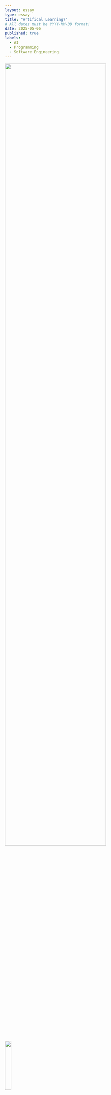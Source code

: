 ```yaml
---
layout: essay
type: essay
title: "Artifical Learning?"
# All dates must be YYYY-MM-DD format!
date: 2025-05-06
published: true
labels:
  - AI
  - Programming
  - Software Engineering
---
```

<img width="80%" class="rounded pe-4" src="../img/AI-essay/RobotvHuman.png">
<div class="row">
<div class="column">
    <img width="20%" class="rounded pe-4" src="../img/AI-essay/ChatGptLogo.png">
</div>
<div class="column">
    <img width="20%" class="rounded pe-4" src="../img/AI-essay/GH-copilot-logo.png">
</div>
<div class="column">
    <img width="20%" class="rounded pe-4" src="../img/AI-essay/GoogleGemini.png">
</div>
</div>

# Table of Contents (NEED TO FIX)
  1. <a href="#i. introduction">Introduction</a>
  2. <a href="#II. Personal Experience with AI">Personal Experience with AI</a>
  3. <a href="#III. Impact on Learning and Understanding">Impact on Learning and Understanding</a>
  4. <a href="#IV. Practical Applications">Practical Applications</a>
  5. <a href="#V. Challenges and Opportunities">Challenges and Opportunities</a>
  6. <a href="#VI. Comparative Analysis">Comparative Analysis</a>
  7. <a href="#VII. Future Considerations">Future Considerations</a>
  8. <a href="#viii. conclusion">Conclusion</a>



# I. Introduction
Artificial Intelligence, or AI, has been on the rise in education for better or worse. On the one hand, it can be incredibly beneficial to students and educators as AI can be used to enhance learning in a way that is easier to learn. On the other hand, it is a tool to get out of work and education, as "the AI can do it for me". In turn, teachers alike either try to ban it (and have safeguards to detect its use) or try to integrate it into their classes. It is quite a double-edged sword. 

In the context of software engineering and programming in general, AI has become a prominent tool used by developers to make their lives easier. But more often than not, people use AI to do all the work and devolve into refining their prompts until the answer is satisfactory. Though many can agree that writing code is boring and often monotonous, letting AI do all the work will lead to mediocre code and a misunderstanding of the code. I paraphrase what my Algorithms professor has said again and again, "If you use AI for all your work, why would companies hire you? They can save money and use the AI to do your job."

Though there are numerous positions to be an AI prompt engineer, developing your skills will be beneficial in the long run.

# II. Personal Experience with AI
My personal experience using generative AI, such as ChatGPT and Google Gemini (AI Overview when searching a question), has led me to some great answers that furthered my understanding of a topic. Yet most times it needed to be refined, otherwise the answer was completely wrong or not what I wanted. In my software engineering class, I had my fair share of using AI to help me with assignments and understand how to use programs and topics. Though I put effort into learning first, some topics didn't seem to click with me. And most times when I resorted to using AI, it was when I was in a time crunch. These two played hand-in-hand with my software engineering course's "workouts of the day" or WODs, which are timed exercises to practice the skills previously learnt. 
### 1. Experience WODs
  These WODs are homework assignments that focus on software engineering concepts. Since they were homework, the timed portion was more so to get you familiar with the concepts so you can complete it in "Av" or "expert" time. We could attempt these as many times as we wanted and were provided a professor's solution (what the expert time is based on). So **I rarely used AI** for these WODs as I had documentation and the professor's solution to refer to. 
  
### 2. In-class Practice WODs
  As the name suggests, these are practice WODs that are a bit higher stakes than the homework WODs, as you only get one attempt, but trying would get you full credit for the assignment. As these are practice for the "actual" in-class WODs, **I tended to not use AI** because I wanted to push myself, to hone my skills, and learn from what I missed so I could do better on the "actual" WODs. 
  
### 3. In-class WODs
  These were the most stress-inducing of the three different WODs, as these were graded. I do not handle time pressure well, so while **I did use AI** for these WODs, I tried first until Av time was done. For the first few, I did not use AI because I was stubborn not to use it, but as I continued to get "did not finish" times, I used AI to complete WODs fully. I used ChatGPT, GitHub Copilot (the extension version in Visual Studio Code), and Google Gemini (as it's the first thing that shows up in Google search for most code-related questions). An example of a prompt I asked ChatGPT was "[a snippet of code I had so far] how to make text in the center of the middle section," in which it gave me the modified code, where I took a second to read the modified section and after I understood why it was that way I implemented it. Yet sometimes the modified code generated doesn't meet the specifications of the WOD such as 
  
### 4. Essays
  Outside of Grammarly (and sometimes ChatGPT because I don't have Grammarly premium) for grammar, word choice, and spelling, **I have not used AI** to write essays because I feel it would not capture my voice. In past classes, I used AI to outline essays but never write them. In software engineering, the essays written don't need to follow a traditional English paper, so it adds more to the reason not to use AI. Essays in software engineering tend to be reflections, and AI can't truly reflect your opinion. 
  
### 5. Final project
  **I have used AI** for the final project (a fully deployed website using Vercel, Supabase, and a NextJS template), for guidance on implementing certain functions. My project revolved around a website for making new friends on our college campus with a random cycle of profiles. At first, I followed past WODs and assignments as a guide to creating a profile card and layout of the page to connect with others, but I had trouble linking it with my teammate's database format. What originally was four components became six because of the suggestions from ChatGPT. Originally, the "Match" and "Skip" buttons were all handled in the `page.tsx`, the website's connect page file. But the better implementation suggested was to split the button functions up into two more components so that `page.tsx` could just import them along with the other components. 
  
### 6. Learning a Concept/Tutorial
  **I have used AI** (ChatGPT) to explain concepts and topics to me when I was confused. For example, when we first started to use Databases (PostgreSQL), the installation process was confusing, as the guide first presented us with the source code installation instead of the package installer. Fast forward a bit after everything was installed, some commands, like creating a database, in the terminal did not work for me, and when I reinstalled, I had the same problems. So I used AI to look for alternative ways to get the same result with different commands. It led me to use the SQL shell, which came with the PostgreSQL installation, and had different commands, but I managed to achieve the result for my assignments. 

### 7. Answering a Question in Class or in Discord
**I have not used AI** to answer a question because I am often the one with questions. Yet most of the time, my questions are the same as someone who has already asked in Discord. If I do happen to answer a question, it would have been from prior knowledge, as I wouldnʻt answer a question I wasnʻt 90% sure about.

### 8. Asking or Answering a Smart-Question
**I have not used AI** to ask a Smart-Question because it is redundant to ask AI to create a question that I or the AI could answer. Neither have I used it to answer smart questions as the questions I ask ChatGPT tend to be more broad like "[Code snippet] how to make this do [X, Y, Z]". 

### 9. Coding Example
**I have used AI** to give examples of code. Most of the time it is unintentional as Google Gemini is often the first result when I search for an example. But I sometimes use ChatGPT to get more specific and niche examples. 

### 10. Explaining Code
When using a template or simply debugging, **I have partially used AI** (ChatGPT) to explain code. Sometimes a simple ask of the AI is much less trouble than looking through pages of documentation and/or forums to get an answer. 

### 11. Writing Code
As I have mentioned, **I have used AI** (ChatGPT) to write code but mostly do so under time pressure such as an assignment do that night. The other times is when I am completely lost on how to implement something. In those scenarios I usually ask "how to make [problem specification] work in [language]," in which I read the explanation of the code that comes with ChatGPTʻs answer to understand what I had missed or to learn something new. Sometimes it doesnʻt work as intended and I say "[X,Y] doesnʻt work" or "[code snippet] doesnʻt return [Z]".  Additionally, just like the Google Gemini, the autocomplete feature by GitHub Co-Pilot shows up when I am writing code and sometimes it is right on the money, therefore using it, while other times it needs a bit of fixing to work with the rest of the code. 

### 12. Documenting Code
The only times **I had used AI** for comments or documentation for code is when I use the code ChatGPT gives me. Otherwise I comment on my own code as I know what it is doing. 

### 13. Quality Assurance 
**I have used AI** (ChatPGT) for quality assurance because I have gotten errors that were solved quicker than looking through StackOverflow posts. But I do try to look for a solution through Google (not Gemini) before I ask ChatGPT. Also I would sometimes get ES Lint errors that seemed to contradict themselves as I would have a "line [W] has too many spaces" then when I delete them I get, "there should be [X] number of spaces instead found [Y]". It is very frustrating especially since cleaning up those errors happen at the end when I am finished coding and just want to submit the assignment. Using AI for quality assurance also ties into AI being a tool to make a programmers life easier as it can be used as the final scan for correctness. Though you also need to read to see if the fixes are actually "fixes". 

### 14. Other uses in ICS 314 not listed
This can be tied with learning a concept or a tutorial but using AI summarize or expand on a reading provided can be pretty useful especially under time pressure. 

# III. Impact on Learning and Understanding
From my experiences, AI *can* be a useful tool for learning and understanding if used appropriately. Still the pride of solving a problem on my own is much more satisfying than using AI, especially when I try, fail, use AI, see that it doesnʻt really give what I want, and then I solve it myself. But as I have said before, it is a double-edged sword. As much as AI has helped me understand concepts and topics by breaking them down into more digestable sizes, it has diminished my critical think abilities. 

The instant solutions of AI has weakened my problem-solving and critical thinking abilities because I do not need them when using AI. I have become slower to solve problems as continuously prompting an AI until I reach an answer is much easier than critically-thinking. But the explantions that come with solutions are consise yet great for my comprehension. I am able to understand a lot more when topics are broken up into parts such as a proof is when using subproblems to prove the overall solution. 

# IV. Practical Applications
A very popular project that has made itʻs rounds around the world is Sophia the Robot, by Hanson Robotics. She is a robot powered by AI to create a more human connection between man and machine. Many say that she is a "social" robot that can mimic social behaviors and stimulate feelings in humans. Paired with the robotics of facial movement, Sophia can be very expressive to which some say is uncanny. Her AI can learn from what she can see and hear and be able to hold "human-like" conversations. 
<img width="80%" class="rounded pe-4" src="../img/AI-essay/SophiaRobot.png">

<img width="80%" class="rounded pe-4" src="../img/AI-essay/AtlasRobot.png">
On the more practical side, Boston Dynamicʻs Atlas robot is designed to mimic the movements of humans. Over the years, they have worked on Atlasʻ hydraulic model as the intial goal for Atlas was to used in search and rescue applications. It has been shown to walk, run, jump, picking up items, and parkour. In 2024 with the rise of humanoid robots, they had developed an electirc model of Atlas which has better hardware for learning. According to Boston Dynamics, "Atlas is demonstrating reinforcement learning policies developed using a motion capture suit." This continues the innovation for the world to have more human like robots (for better or worse).

# V. Challenges and Opportunities
Some challenges with AI with my software engineering course is when AI like ChatGPT generates a solution that is far off from what we had previously learned in the course. This in turn trained me to have better prompts that were more effective to achieve a satifiable answer. Through this software engineering course, I have learned to not blindly trust AI as much as before and to verify any AI solutions I used to ensure it works properly. I do think that many Computer Science classes can benefit from the use of AI but it must have clear guidelines on itʻs use so students are encouraged to use it as a tool to help them understand content instead of spitting out answers. For better or for worse the world of technology is increasing itʻs use of AI, especially in software, therefore it is apparent that more and more cirriculums can implement it in a positive but disiplined way.

# VI. Comparative Analysis
Provide a comparative analysis between traditional teaching methods and AI-enhanced approaches in the context of software engineering education. Consider aspects like engagement, knowledge retention, and practical skill development.
Going one way or the other is not a wise descion to go. With everything in life, moderation is key. 


# VII. Future Considerations
Discuss your thoughts on the future role of AI in software engineering education. Consider potential advancements, challenges, and areas for improvement.


# VIII. Conclusion
People went from "just google it" to "Let me ask ChatGPT" in which the former could've given better results.
